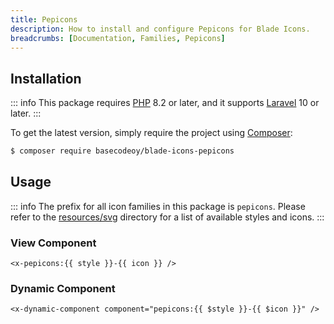```yaml
---
title: Pepicons
description: How to install and configure Pepicons for Blade Icons.
breadcrumbs: [Documentation, Families, Pepicons]
---
```


## Installation

::: info
This package requires [PHP](https://www.php.net/) 8.2 or later, and it supports [Laravel](https://laravel.com/) 10 or later.
:::

To get the latest version, simply require the project using [Composer](https://getcomposer.org/):

```bash
$ composer require basecodeoy/blade-icons-pepicons
```

## Usage

::: info
The prefix for all icon families in this package is `pepicons`. Please refer to the [resources/svg](https://github.com/basecodeoy/blade-icons-pepicons/tree/main/resources/svg) directory for a list of available styles and icons.
:::

### View Component

```blade
<x-pepicons:{{ style }}-{{ icon }} />
```

### Dynamic Component

```blade
<x-dynamic-component component="pepicons:{{ $style }}-{{ $icon }}" />
```
